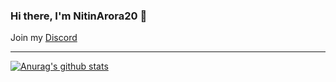 ### Hi there, I'm NitinArora20 👋

Join my [Discord](https://discord.gg/XZeZS4q35h)

---
[![Anurag's github stats](https://github-readme-stats.vercel.app/api?username=NitinArora20)](https://github.com/anuraghazra/github-readme-stats)
